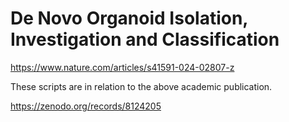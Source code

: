 # De Novo Organoid Isolation, Investigation and Classification

https://www.nature.com/articles/s41591-024-02807-z

These scripts are in relation to the above academic publication.

https://zenodo.org/records/8124205
